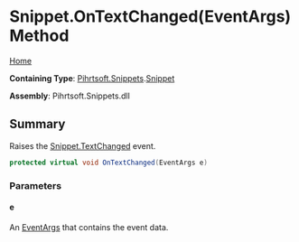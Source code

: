 # Snippet\.OnTextChanged\(EventArgs\) Method

[Home](../../../../README.md)

**Containing Type**: [Pihrtsoft.Snippets](../../README.md)\.[Snippet](../README.md)

**Assembly**: Pihrtsoft\.Snippets\.dll

## Summary

Raises the [Snippet.TextChanged](../TextChanged/README.md) event\.

```csharp
protected virtual void OnTextChanged(EventArgs e)
```

### Parameters

#### e

An [EventArgs](https://docs.microsoft.com/en-us/dotnet/api/system.eventargs) that contains the event data\.